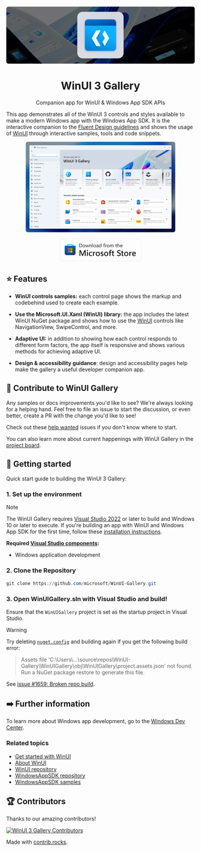 ![WinUI Gallery hero image](./.github/assets/ReadmeHero-dark.png)

<h1 align="center">WinUI 3 Gallery</h1>
<p align="center">Companion app for <a style="text-decoration:none" href="https://docs.microsoft.com/windows/apps/winui">WinUI</a> & <a style="text-decoration:none" href="https://github.com/microsoft/WindowsAppSDK">Windows App SDK</a> APIs</p>


This app demonstrates all of the WinUI 3 controls and styles available to make a modern Windows app with the Windows App SDK. It is the interactive companion to the [Fluent Design guidelines](https://docs.microsoft.com/windows/apps/design/basics/) and shows the usage of [WinUI](https://docs.microsoft.com/windows/apps/winui/) through interactive samples, tools and code snippets. 



<p align="center">
  <img src="./.github/assets/Screenshot-light.png" alt="WinUI 3 Gallery" width="400"/>
</p>
<p align="center">
  <a style="text-decoration:none" href="https://apps.microsoft.com/detail/WinUI%203%20Gallery/9P3JFPWWDZRC?launch=true&mode=mini">
    <picture>
      <source media="(prefers-color-scheme: light)" srcset="./.github/assets/StoreBadge-dark.png" width="220" />
      <img src="./.github/assets/StoreBadge-light.png" width="220" />
  </picture></a>
</p>

## ⭐ Features

- **WinUI controls samples:** each control page shows the markup and codebehind used to create each example.

- **Use the Microsoft.UI.Xaml (WinUI) library:** the app includes the latest WinUI NuGet package and shows how to use the [WinUI](https://docs.microsoft.com/windows/apps/winui/) controls like NavigationView, SwipeControl, and more.

- **Adaptive UI:** in addition to showing how each control responds to different form factors, the app itself is responsive and shows various methods for achieving adaptive UI.

- **Design & accessibility guidance**: design and accessibility pages help make the gallery a useful developer companion app. 



## 👏 Contribute to WinUI Gallery

Any samples or docs improvements you'd like to see? We're always looking for a helping hand. Feel free to file an issue to start the discussion, or even better, create a PR with the change you'd like to see!

Check out these [help wanted](https://github.com/microsoft/WinUI-Gallery/issues?q=is%3Aopen+is%3Aissue+label%3A%22help+wanted%22) issues if you don't know where to start.

You can also learn more about current happenings with WinUI Gallery in the [project board](https://github.com/orgs/microsoft/projects/368).

## 🚀 Getting started

Quick start guide to building the WinUI 3 Gallery:


### 1. Set up the environment

> [!NOTE]
> The WinUI Gallery requires [Visual Studio 2022](https://visualstudio.microsoft.com/vs/) or later to build and Windows 10 or later to execute. If you're building an app with WinUI and Windows App SDK for the first time, follow these [installation instructions](https://learn.microsoft.com/windows/apps/get-started/start-here).

**Required [Visual Studio components](https://learn.microsoft.com/windows/apps/get-started/start-here?tabs=vs-2022-17-10#required-workloads-and-components):**
- Windows application development

### 2. Clone the Repository

```powershell
git clone https://github.com/microsoft/WinUI-Gallery.git
```

### 3. Open WinUIGallery.sln with Visual Studio and build!

Ensure that the `WinUIGallery` project is set as the startup project in Visual Studio.

> [!WARNING]
> Try deleting [`nuget.config`](nuget.config) and building again if you get the following build error:
> > Assets file 'C:\Users\\...\source\repos\WinUI-Gallery\WinUIGallery\obj\WinUIGallery\project.assets.json' not found. Run a NuGet package restore to generate this file.
>
> See [issue #1659: Broken repo build](https://github.com/microsoft/WinUI-Gallery/issues/1659).

## ➡️ Further information

To learn more about Windows app development, go to the [Windows Dev Center](https://developer.microsoft.com/windows).


### Related topics


- [Get started with WinUI](https://learn.microsoft.com/windows/apps/get-started/start-here)  
- [About WinUI](https://aka.ms/windev)
- [WinUI repository](https://github.com/microsoft/microsoft-ui-xaml)
- [WindowsAppSDK repository](https://github.com/microsoft/WindowsAppSDK)
- [WindowsAppSDK samples](https://github.com/microsoft/WindowsAppSDK-Samples)

## 🏆 Contributors
Thanks to our amazing contributors!

[![WinUI 3 Gallery Contributors](https://contrib.rocks/image?repo=microsoft/WinUI-Gallery)](https://github.com/microsoft/WinUI-Gallery/graphs/contributors)

Made with [contrib.rocks](https://contrib.rocks).
